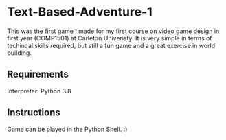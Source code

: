 # Text-Based-Adventure-1

This was the first game I made for my first course on video game design in first year (COMP1501) at Carleton Univeristy.
It is very simple in terms of techincal skills required, but still a fun game and a great exercise in world building.

## Requirements
Interpreter: Python 3.8

## Instructions
Game can be played in the Python Shell. :)

